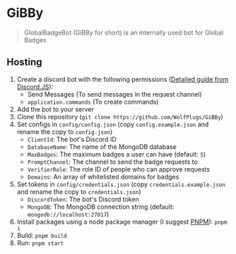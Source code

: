# GiBBy

> GlobalBadgeBot (GiBBy for short) is an internally used bot for Global Badges

## Hosting

1. Create a discord bot with the following permissions ([Detailed guide from Discord.JS](https://discordjs.guide/preparations/setting-up-a-bot-application.html)):
    - Send Messages (To send messages in the request channel)
    - `application.commands` (To create commands)
2. Add the bot to your server
3. Clone this repository (`git clone https://github.com/WolfPlugs/GiBBy`)
4. Set configs in `config/config.json` (copy `config.example.json` and rename the copy to `config.json`)
    - `ClientId`: The bot's Discord ID
    - `DatabaseName`: The name of the MongoDB database
    - `MaxBadges`: The maximum badges a user can have (default: `5`)
    - `PromptChannel`: The channel to send the badge requests to
    - `VerifierRole`: The role ID of people who can approve requests
    - `Domains`: An array of whitelisted domains for badges
5. Set tokens in `config/credentials.json` (copy `credentials.example.json` and rename the copy to `credentials.json`)
    - `DiscordToken`: The bot's Discord token
    - `MongoDB`: The MongoDB connection string (default: `mongodb://localhost:27017`)
6. Install packages using a node package manager (I suggest [PNPM](https://pnpm.io/)): `pnpm i`
7. Build: `pnpm build`
8. Run: `pnpm start`

